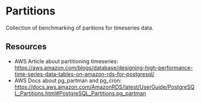 # Partitions

Collection of benchmarking of paritions for timeseries data.

## Resources
- AWS Article about partitioning timeseries: https://aws.amazon.com/blogs/database/designing-high-performance-time-series-data-tables-on-amazon-rds-for-postgresql/
- AWS Docs about pg_partman and pg_cron: https://docs.aws.amazon.com/AmazonRDS/latest/UserGuide/PostgreSQL_Partitions.html#PostgreSQL_Partitions.pg_partman
